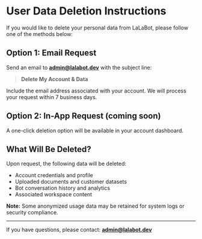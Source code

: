 # User Data Deletion Instructions

If you would like to delete your personal data from LaLaBot, please follow one of the methods below:

## Option 1: Email Request

Send an email to **admin@lalabot.dev** with the subject line:

> **Delete My Account & Data**

Include the email address associated with your account. We will process your request within 7 business days.

## Option 2: In-App Request (coming soon)

A one-click deletion option will be available in your account dashboard.

## What Will Be Deleted?

Upon request, the following data will be deleted:

- Account credentials and profile
- Uploaded documents and customer datasets
- Bot conversation history and analytics
- Associated workspace content

**Note:** Some anonymized usage data may be retained for system logs or security compliance.

---

If you have questions, please contact: **admin@lalabot.dev**
